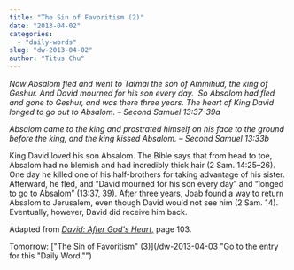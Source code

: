 ```yaml
---
title: "The Sin of Favoritism (2)"
date: "2013-04-02"
categories: 
  - "daily-words"
slug: "dw-2013-04-02"
author: "Titus Chu"
---
```


_Now Absalom fled and went to Talmai the son of Ammihud, the king of Geshur. And David mourned for his son every day.  So Absalom had fled and gone to Geshur, and was there three years. The heart of King David longed to go out to Absalom. – Second Samuel 13:37-39a_

_Absalom came to the king and prostrated himself on his face to the ground before the king, and the king kissed Absalom._ _– Second Samuel 13:33b_

King David loved his son Absalom. The Bible says that from head to toe, Absalom had no blemish and had incredibly thick hair (2 Sam. 14:25–26). One day he killed one of his half-brothers for taking advantage of his sister. Afterward, he fled, and “David mourned for his son every day” and “longed to go to Absalom” (13:37, 39). After three years, Joab found a way to return Absalom to Jerusalem, even though David would not see him (2 Sam. 14). Eventually, however, David did receive him back.

Adapted from _[David: After God's Heart,](/book-david "Go to the listing for this book.")_ page 103.

Tomorrow: ["The Sin of Favoritism" (3)](/dw-2013-04-03 "Go to the entry for this "Daily Word."")
